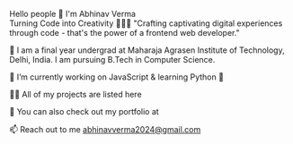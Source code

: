 Hello people 👋 I'm Abhinav Verma <br>
Turning Code into Creativity 👨🏻‍💻
"Crafting captivating digital experiences through code - that's the power of a frontend web developer."

📄 I am a final year undergrad at Maharaja Agrasen Institute of Technology, Delhi, India. I am pursuing B.Tech in Computer Science.
    
🌱 I’m currently working on JavaScript & learning Python 🐍

👨‍💻 All of my projects are listed here

📄 You can also check out my portfolio at

📫 Reach out to me abhinavverma2024@gmail.com

<!--
**myselfabhi/myselfabhi** is a ✨ _special_ ✨ repository because its `README.md` (this file) appears on your GitHub profile.

Here are some ideas to get you started:

- 🔭 I’m currently working on ...
- 🌱 I’m currently learning ...
- 👯 I’m looking to collaborate on ...
- 🤔 I’m looking for help with ...
- 💬 Ask me about ...
- 📫 How to reach me: ...
- 😄 Pronouns: ...
- ⚡ Fun fact: ...
-->
